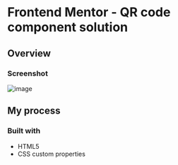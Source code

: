 # Frontend Mentor - QR code component solution

## Overview
### Screenshot
![image](https://user-images.githubusercontent.com/56634304/218895576-be87faff-a60d-4939-bcf7-1b04c10eb3bd.png)

## My process
### Built with

- HTML5
- CSS custom properties
